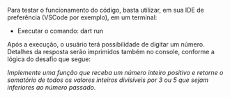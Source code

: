 Para testar o funcionamento do código, basta utilizar, em sua IDE de preferência (VSCode por exemplo), em um terminal:

- Executar o comando: dart run

Após a execução, o usuário terá possibilidade de digitar um número.
Detalhes da resposta serão imprimidos também no console, conforme a lógica do desafio que segue:

*Implemente uma função que receba um número inteiro positivo e retorne o somatório de todos os valores inteiros divisíveis por 3 ou 5 que sejam inferiores ao número passado.*